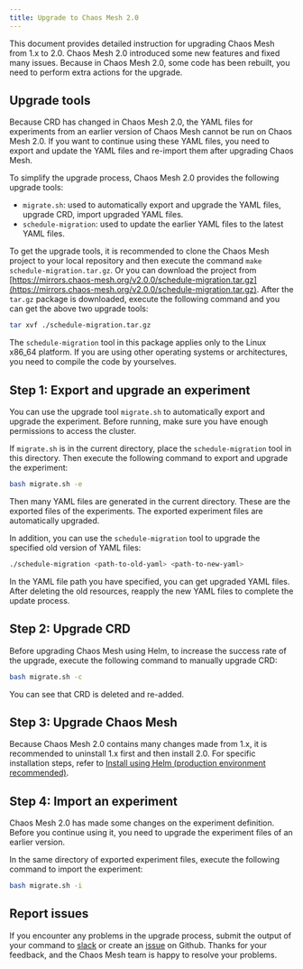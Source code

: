 ```yaml
---
title: Upgrade to Chaos Mesh 2.0
---
```


This document provides detailed instruction for upgrading Chaos Mesh from 1.x to 2.0. Chaos Mesh 2.0 introduced some new features and fixed many issues. Because in Chaos Mesh 2.0, some code has been rebuilt, you need to perform extra actions for the upgrade.

## Upgrade tools

Because CRD has changed in Chaos Mesh 2.0, the YAML files for experiments from an earlier version of Chaos Mesh cannot be run on Chaos Mesh 2.0. If you want to continue using these YAML files, you need to export and update the YAML files and re-import them after upgrading Chaos Mesh.

To simplify the upgrade process, Chaos Mesh 2.0 provides the following upgrade tools:

- `migrate.sh`: used to automatically export and upgrade the YAML files, upgrade CRD, import upgraded YAML files.
- `schedule-migration`: used to update the earlier YAML files to the latest YAML files.

To get the upgrade tools, it is recommended to clone the Chaos Mesh project to your local repository and then execute the command `make schedule-migration.tar.gz`. Or you can download the project from [https://mirrors.chaos-mesh.org/v2.0.0/schedule-migration.tar.gz](https://mirrors.chaos-mesh.org/v2.0.0/schedule-migration.tar.gz). After the `tar.gz` package is downloaded, execute the following command and you can get the above two upgrade tools:

```bash
tar xvf ./schedule-migration.tar.gz
```

The `schedule-migration` tool in this package applies only to the Linux x86\_64 platform. If you are using other operating systems or architectures, you need to compile the code by yourselves.

## Step 1: Export and upgrade an experiment

You can use the upgrade tool `migrate.sh` to automatically export and upgrade the experiment. Before running, make sure you have enough permissions to access the cluster.

If `migrate.sh` is in the current directory, place the `schedule-migration` tool in this directory. Then execute the following command to export and upgrade the experiment:

```bash
bash migrate.sh -e
```

Then many YAML files are generated in the current directory. These are the exported files of the experiments. The exported experiment files are automatically upgraded.

In addition, you can use the `schedule-migration` tool to upgrade the specified old version of YAML files:

```bash
./schedule-migration <path-to-old-yaml> <path-to-new-yaml>
```

In the YAML file path you have specified, you can get upgraded YAML files. After deleting the old resources, reapply the new YAML files to complete the update process.

## Step 2: Upgrade CRD

Before upgrading Chaos Mesh using Helm, to increase the success rate of the upgrade, execute the following command to manually upgrade CRD:

```bash
bash migrate.sh -c
```

You can see that CRD is deleted and re-added.

## Step 3: Upgrade Chaos Mesh

Because Chaos Mesh 2.0 contains many changes made from 1.x, it is recommended to uninstall 1.x first and then install 2.0. For specific installation steps, refer to [Install using Helm (production environment recommended)](production-installation-using-helm.md).

## Step 4: Import an experiment

Chaos Mesh 2.0 has made some changes on the experiment definition. Before you continue using it, you need to upgrade the experiment files of an earlier version.

In the same directory of exported experiment files, execute the following command to import the experiment:

```bash
bash migrate.sh -i
```

## Report issues

If you encounter any problems in the upgrade process, submit the output of your command to [slack](https://cloud-native.slack.com/archives/C0193VAV272) or create an [issue](https://github.com/pingcap/chaos-mesh/issues) on Github. Thanks for your feedback, and the Chaos Mesh team is happy to resolve your problems.
